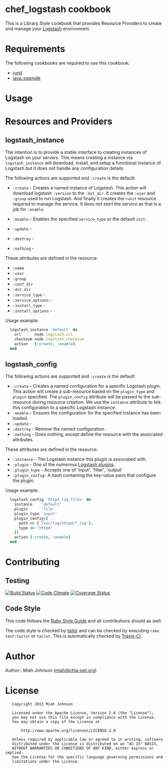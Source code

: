 # chef_logstash cookbook

This is a Library Style cookbook that provides Resource Providers to create and
manage your [Logstash](http://logstash.net/) environment.

# Requirements

The following cookbooks are required to use this cookbook:

  + [runit](https://github.com/opscode-cookbooks/runit)
  + [java::openjdk](https://github.com/opscode-cookbooks/java)

# Usage

# Resources and Providers

## logstash_instance
The intention is to provide a stable interface to creating instances of
Logstash on your servers. This means creating a instance via
`logstash_instance` will download, install, and setup a functional
instance of Logstash but it does not handle any configuration details.

The following actions are supported and `:create` is the default:

 + `:create` - Creates a named instance of Logstash. This action will
download logstash `:version` to the `:dst_dir`. It creates the `:user`
and `:group` used to run Logstash. And finally it creates the `runit`
resource required to manage the service. It does not _start_ the service
as that is a job for `:enable`.

 + `:enable` - Enables the specified `service_type` or the default `init`.
 + `:update` - 
 + `:destroy` - 
 + `:nothing` - 

These attributes are defined in the resource:

 + `:name`
 + `:user`
 + `:group`
 + `:conf_dir`
 + `:dst_dir`
 + `:service_type` -
 + `:service_options` -
 + `:install_type` -
 + `:install_options` -

Usage example:
```ruby
  logstash_instance 'default' do
    url      node.logstash.url
    checksum node.logstash.checksum
    action   [:create, :enable]
  end
```

## logstash_config

The following actions are supported and `:create` is the default:

 + `:create` - Creates a named configuration for a specific Logstash plugin.
This action will create a sub-resource based on the `plugin_type` and `plugin`
specified. The `plugin_config` attribute will be passed to the sub-resource
during resource creation. We use the `instance` attribute to link this
configuration to a specific Logstash instance.
 + `:enable` - Ensures the configuration for the specified instance has been loaded.
 + `:update` - 
 + `:destroy` - Remove the named configuration.
 + `:nothing` - Does nothing, except define the resource with the associated
attributes.

These attributes are defined in the resource:

 + `:instance` - The Logstash instance this plugin is associated with.
 + `:plugin` - One of the numerous [Logstash plugins](http://logstash.net/docs/1.1.9/).
 + `:plugin_type` - Accepts one of 'input', 'filter', 'output'
 + `:plugin_config`- A hash containing the key-value pairs that configure
the plugin.

Usage example:
```ruby
  logstash_config 'httpd_log_files' do
    instance    'default'
    plugin      'file'
    plugin_type 'input'
    plugin_config({
      path => ['/var/log/httpd/*_log'],
      type => 'httpd'
    })
    action [:create, :enable]
  end
```

# Contributing

## Testing

[![Build Status](https://travis-ci.org/miah/chef_logstash.png)](https://travis-ci.org/miah/chef_logstash)
[![Code Climate](https://codeclimate.com/github/miah/chef_logstash.png)](https://codeclimate.com/github/miah/chef_logstash)
[![Coverage Status](https://coveralls.io/repos/miah/chef_logstash/badge.png?branch=master)](https://coveralls.io/r/miah/chef_logstash?branch=master)

## Code Style

This code follows the [Ruby Style Guide](https://github.com/bbatsov/ruby-style-guide) and all contributions should as well.

The code style is checked by [tailor](https://github.com/turboladen/tailor) and can be checked by executing `rake test:tailor` or `tailor`. This is automatically checked by [Travis-CI](https://travis-ci.org/miah/chef_logstash).

# Author

Author:: Miah Johnson (<miah@chia-pet.org>)

# License
```
   Copyright 2013 Miah Johnson

   Licensed under the Apache License, Version 2.0 (the "License");
   you may not use this file except in compliance with the License.
   You may obtain a copy of the License at

       http://www.apache.org/licenses/LICENSE-2.0

   Unless required by applicable law or agreed to in writing, software
   distributed under the License is distributed on an "AS IS" BASIS,
   WITHOUT WARRANTIES OR CONDITIONS OF ANY KIND, either express or implied.
   See the License for the specific language governing permissions and
   limitations under the License.
```

